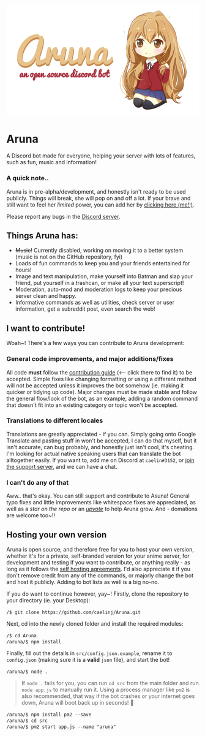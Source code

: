 ![Image](https://raw.githubusercontent.com/caelinj/Aruna/master/assets/github-banner.png)
# Aruna
A Discord bot made for everyone, helping your server with lots of features, such as fun, music and information!

### A quick note..
Aruna is in pre-alpha/development, and honestly isn't ready to be used publicly. Things will break, she will pop on and off a lot. If your brave and still want to feel her *limited* power, you can add her by [clicking here (me!!)](https://discord.now.sh/483481409302822912?p0).

Please report any bugs in the [Discord server](https://discord.gg/tNymTcj).

## Things Aruna has:
- ~~Music!~~ Currently disabled, working on moving it to a better system (music is not on the GitHub repository, fyi)
- Loads of fun commands to keep you and your friends entertained for hours!
- Image and text manipulation, make yourself into Batman and slap your friend, put yourself in a trashcan, or make all your text superscript!
- Moderation, auto-mod and moderation logs to keep your precious server clean and happy.
- Informative commands as well as utilities, check server or user information, get a subreddit post, even search the web!

## I want to contribute!
Woah~! There's a few ways you can contribute to Aruna development:

### General code improvements, and major additions/fixes
All code **must** follow the [contribution guide](https://github.com/caelinj/Aruna/blob/master/contributing.md) (<-- click there to find it) to be accepted. Simple fixes like changing formatting or using a different method will not be accepted unless it improves the bot somehow (ie. making it quicker or tidying up code). Major changes must be made stable and follow the general flow/look of the bot, as an example, adding a random command that doesn't fit into an existing category or topic won't be accepted.

### Translations to different locales
Translations are greatly appreciated - if you can. Simply going onto Google Translate and pasting stuff in won't be accepted, I can do that myself, but it isn't accurate, can bug probably, and honestly just isn't cool, it's cheating. I'm looking for actual native speaking users that can translate the bot alltogether easily. If you want to, add me on Discord at `caelin#3152`, or [join the support server](https://discord.gg/tNymTcj), and we can have a chat.

### I can't do any of that
Aww.. that's okay. You can still support and contribute to Asuna! General typo fixes and little improvements like whitespace fixes are appreciated, as well as a *star on the repo* or an [*upvote*]() to help Aruna grow. And - domations are welcome too~!!

## Hosting your own version
Aruna is open source, and therefore free for you to host your own version, whether it's for a private, self-branded version for your anime server, for development and testing if you want to contribute, or anything really - as long as it follows the [self hosting agreements](https://github.com/caelinj/Aruna/blob/master/self-hosting_agreements.md). I'd also appreciate it if you don't remove credit from any of the commands, or majorly change the bot and host it publicly. Adding to bot lists as well is a big no-no.

If you do want to continue however, yay~! Firstly, clone the repository to your directory (ie. your Desktop):
```
/$ git clone https://github.com/caelinj/Aruna.git
```
Next, cd into the newly cloned folder and install the required modules:
```
/$ cd Aruna
/aruna/$ npm install
```
Finally, fill out the details in `src/config.json.example`, rename it to `config.json` (making sure it is a **valid** `json` file), and start the bot!
```
/aruna/$ node .
```
> If `node .` fails for you, you can run `cd src` from the main folder and run `node app.js` to manually run it.
Using a process manager like `pm2` is also recommended, that way if the bot crashes or your internet goes down, Aruna will boot back up in seconds! :tada:
```
/aruna/$ npm install pm2 --save
/aruna/$ cd src
/aruna/$ pm2 start app.js --name "aruna"
```